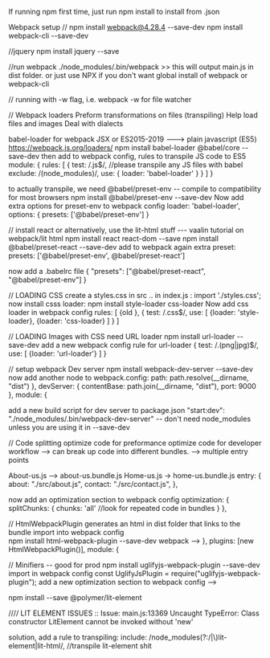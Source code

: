 
If running npm first time, just run npm install to install from .json

Webpack setup //
npm install webpack@4.28.4 --save-dev
npm install webpack-cli --save-dev

//jquery
npm install jquery --save

//run webpack
./node_modules/.bin/webpack   >> this will output main.js in dist folder.
or just use NPX if you don't want global install of webpack or webpack-cli

// running with -w flag, i.e. webpack -w  for file watcher


// Webpack loaders
Preform transformations on files (transpiling)
Help load files and images
Deal with dialects

babel-loader  for webpack
JSX or ES2015-2019 ---> plain javascript (ES5)
https://webpack.js.org/loaders/
npm install babel-loader @babel/core --save-dev
then add to webpack config, rules to transpile JS code to ES5
module: {
        rules: [
            {
                test: /\.js$/,  //please transpile any JS files with babel
                exclude: /(node_modules)/,
                use: {
                    loader: 'babel-loader'
                }
            }
        ]
    }

to actually transpile, we need @babel/preset-env    -- compile to compatibility for most browsers
npm install @babel/preset-env --save-dev
Now add extra options for preset-env to webpack config
loader: 'babel-loader',
                    options: {
                        presets: ['@babel/preset-env']
                    }


// install react  or alternatively, use the lit-html stuff --- vaalin tutorial on webpack/lit html
npm install react react-dom --save
npm install @babel/preset-react --save-dev
add to webpack again
extra preset:   presets: ['@babel/preset-env', @babel/preset-react']

now add a .babelrc file
{
    "presets": ["@babel/preset-react", "@babel/preset-env"]
}


// LOADING CSS
create a styles.css in src .. in index.js : import './styles.css';
now install csss loader:
npm install style-loader css-loader
Now add css loader in webpack config
rules: [
    {old },
    { 
        test: /\.css$/,
        use: [
            {loader: 'style-loader},
            {loader: 'css-loader}
        ]
    }
]

// LOADING Images with CSS
need URL loader
npm install url-loader --save-dev
add a new webpack config rule for url-loader
{
                test: /\.(png|jpg)$/,
                use: [
                    {loader: 'url-loader'}
                ]
            }

// setup webpack Dev server
npm install webpack-dev-server --save-dev
now add another node to webpack.config:
     path: path.resolve(__dirname, "dist")
    },
    devServer: {
        contentBase: path.join(__dirname, "dist"),
        port: 9000
    },
    module: {

add a new build script for dev server to package.json
"start:dev": "./node_modules/.bin/webpack-dev-server"   -- don't need node_modules unless you are using it in --save-dev

// Code splitting
optimize code for preformance
optimize code for developer workflow
--> can break up code into different bundles.
--> multiple entry points

About-us.js --> about-us.bundle.js
Home-us.js -> home-us.bundle.js
entry: {
        about: "./src/about.js",
        contact: "./src/contact.js",
    },

now add an optimization section to webpack config
    optimization: {
        splitChunks: {
            chunks: 'all'   //look for repeated code in bundles
        }
    },

 // HtmlWebpackPlugin
    generates an html in dist folder that links to the bundle
import into webpack config    
npm install html-webpack-plugin --save-dev
webpack --> 
},
    plugins: [new HtmlWebpackPlugin()],
    module: {

// Minifiers -- good for prod
npm install uglifyjs-webpack-plugin --save-dev
import in webpack config
const UglifyJsPlugin = require("uglifyjs-webpack-plugin");
add a new optimization section to webpack config --> 


npm install --save @polymer/lit-element



//// LIT ELEMENT ISSUES ::
Issue: main.js:13369 Uncaught TypeError: Class constructor LitElement cannot be invoked without 'new'

solution, add a rule to transpiling:
include: /node_modules(?:\/|\\)lit-element|lit-html/,  //transpile lit-element shit
